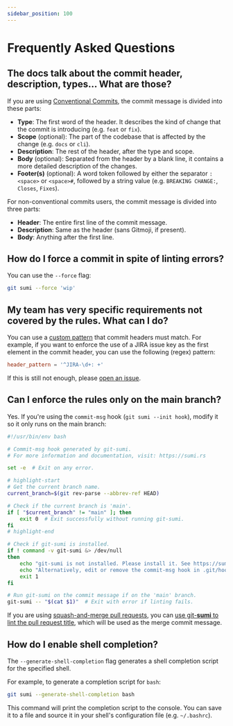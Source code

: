 ```yaml
---
sidebar_position: 100
---
```


# Frequently Asked Questions

## The docs talk about the commit header, description, types… What are those?

If you are using [Conventional Commits](https://www.conventionalcommits.org/), the commit message is divided into these parts:

- **Type**: The first word of the header. It describes the kind of change that the commit is introducing (e.g. `feat` or `fix`).
- **Scope** (optional): The part of the codebase that is affected by the change (e.g. `docs` or `cli`).
- **Description**: The rest of the header, after the type and scope.
- **Body** (optional): Separated from the header by a blank line, it contains a more detailed description of the changes.
- **Footer(s)** (optional): A word token followed by either the separator `:<space>` or `<space>#`, followed by a string value (e.g. `BREAKING CHANGE:`, `Closes`, `Fixes`).

For non-conventional commits users, the commit message is divided into three parts:

- **Header**: The entire first line of the commit message.
- **Description**: Same as the header (sans Gitmoji, if present).
- **Body**: Anything after the first line.

## How do I force a commit in spite of linting errors?

You can use the `--force` flag:

```bash
git sumi --force 'wip'
```

## My team has very specific requirements not covered by the rules. What can I do?

You can use a [custom pattern](/docs/rules#header-pattern) that commit headers must match. For example, if you want to enforce the use of a JIRA issue key as the first element in the commit header, you can use the following (regex) pattern:

```toml
header_pattern = '^JIRA-\d+: +'
```

If this is still not enough, please [open an issue](https://github.com/welpo/git-sumi/issues/new/choose).

## Can I enforce the rules **only** on the main branch?

Yes. If you're using the `commit-msg` hook (`git sumi --init hook`), modify it so it only runs on the main branch:

```bash title=".git/hooks/commit-msg"
#!/usr/bin/env bash

# Commit-msg hook generated by git-sumi.
# For more information and documentation, visit: https://sumi.rs

set -e  # Exit on any error.

# highlight-start
# Get the current branch name.
current_branch=$(git rev-parse --abbrev-ref HEAD)

# Check if the current branch is 'main'.
if [ "$current_branch" != "main" ]; then
    exit 0  # Exit successfully without running git-sumi.
fi
# highlight-end

# Check if git-sumi is installed.
if ! command -v git-sumi &> /dev/null
then
    echo "git-sumi is not installed. Please install it. See https://sumi.rs for instructions."
    echo "Alternatively, edit or remove the commit-msg hook in .git/hooks/commit-msg."
    exit 1
fi

# Run git-sumi on the commit message if on the 'main' branch.
git-sumi -- "$(cat $1)"  # Exit with error if linting fails.
```

If you are using [squash-and-merge pull requests](https://docs.github.com/en/repositories/configuring-branches-and-merges-in-your-repository/configuring-pull-request-merges/configuring-commit-squashing-for-pull-requests), you can [use git-**sumi** to lint the pull request title](/docs/integration#linting-pull-request-titles), which will be used as the merge commit message.

## How do I enable shell completion?

The `--generate-shell-completion` flag generates a shell completion script for the specified shell.

For example, to generate a completion script for `bash`:

```bash
git sumi --generate-shell-completion bash
```

This command will print the completion script to the console. You can save it to a file and source it in your shell's configuration file (e.g. `~/.bashrc`).
